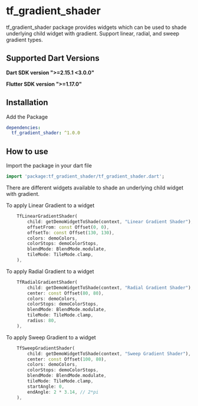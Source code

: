 # tf_gradient_shader

tf_gradient_shader package provides widgets which can be used to shade underlying child widget with gradient. Support linear, radial, and sweep gradient types.

## Supported Dart Versions

**Dart SDK version ">=2.15.1 <3.0.0"**

**Flutter SDK version ">=1.17.0"**

## Installation

Add the Package

```yaml
dependencies:
  tf_gradient_shader: ^1.0.0
```

## How to use

Import the package in your dart file

```dart
import 'package:tf_gradient_shader/tf_gradient_shader.dart';
```

There are different widgets available to shade an underlying child widget with gradient.

To apply Linear Gradient to a widget

```dart
    TfLinearGradientShader(
        child: getDemoWidgetToShade(context, "Linear Gradient Shader"),
        offsetFrom: const Offset(0, 0),
        offsetTo: const Offset(130, 130),
        colors: demoColors,
        colorStops: demoColorStops,
        blendMode: BlendMode.modulate,
        tileMode: TileMode.clamp,
    ),
```

To apply Radial Gradient to a widget

```dart
    TfRadialGradientShader(
        child: getDemoWidgetToShade(context, "Radial Gradient Shader"),
        center: const Offset(80, 80),
        colors: demoColors,
        colorStops: demoColorStops,
        blendMode: BlendMode.modulate,
        tileMode: TileMode.clamp,
        radius: 80,
    ),
```

To apply Sweep Gradient to a widget

```dart
    TfSweepGradientShader(
        child: getDemoWidgetToShade(context, "Sweep Gradient Shader"),
        center: const Offset(100, 80),
        colors: demoColors,
        colorStops: demoColorStops,
        blendMode: BlendMode.modulate,
        tileMode: TileMode.clamp,
        startAngle: 0,
        endAngle: 2 * 3.14, // 2*pi
    ),
```
